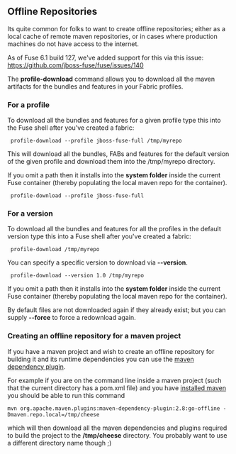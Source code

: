 ## Offline Repositories

Its quite common for folks to want to create offline repositories; either as a local cache of remote maven repositories, or in cases where production machines do not have access to the internet.

As of Fuse 6.1 build 127, we've added support for this via this issue: https://github.com/jboss-fuse/fuse/issues/140

The **profile-download** command allows you to download all the maven artifacts for the bundles and features in your Fabric profiles.

### For a profile

To download all the bundles and features for a given profile type this into the Fuse shell after you've created a fabric:

     profile-download --profile jboss-fuse-full /tmp/myrepo

This will download all the bundles, FABs and features for the default version of the given profile and download them into the /tmp/myrepo directory.

If you omit a path then it installs into the **system folder** inside the current Fuse container (thereby populating the local maven repo for the container).

     profile-download --profile jboss-fuse-full

### For a version

To download all the bundles and features for all the profiles in the default version type this into a Fuse shell after you've created a fabric:

     profile-download /tmp/myrepo

You can specify a specific version to download via **--version**.

     profile-download --version 1.0 /tmp/myrepo

If you omit a path then it installs into the **system folder** inside the current Fuse container (thereby populating the local maven repo for the container).


By default files are not downloaded again if they already exist; but you can supply **--force** to force a redownload again.

### Creating an offline repository for a maven project

If you have a maven project and wish to create an offline repository for building it and its runtime dependencies you can use the [maven dependency plugin](http://maven.apache.org/plugins/maven-dependency-plugin/go-offline-mojo.html).

For example if you are on the command line inside a maven project (such that the current directory has a pom.xml file) and you have [installed maven](http://maven.apache.org/download.cgi#Installation) you should be able to run this command

    mvn org.apache.maven.plugins:maven-dependency-plugin:2.8:go-offline -Dmaven.repo.local=/tmp/cheese

which will then download all the maven dependencies and plugins required to build the project to the **/tmp/cheese** directory. You probably want to use a different directory name though ;)
